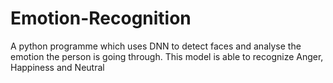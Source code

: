 # Emotion-Recognition
 A python programme which uses DNN to detect faces and analyse the emotion the person is going through. This model is able to recognize Anger, Happiness and Neutral
